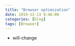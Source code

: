 ```yaml
---
title: "Browser optimization"
date: 2019-12-13 9:46:00
categories: [blog]
tags: [Browser]
---
```


- will-change
